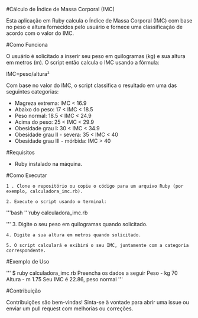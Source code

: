 #Cálculo de Índice de Massa Corporal (IMC)

Esta aplicação em Ruby calcula o Índice de Massa Corporal (IMC) com base no peso e altura fornecidos pelo usuário e fornece uma classificação de acordo com o valor do IMC.

#Como Funciona

O usuário é solicitado a inserir seu peso em quilogramas (kg) e sua altura em metros (m). O script então calcula o IMC usando a fórmula:

IMC=peso/altura²​

Com base no valor do IMC, o script classifica o resultado em uma das seguintes categorias:

   - Magreza extrema: IMC < 16.9
   - Abaixo do peso: 17 < IMC < 18.5
   - Peso normal: 18.5 < IMC < 24.9
   - Acima do peso: 25 < IMC < 29.9
   - Obesidade grau I: 30 < IMC < 34.9
   - Obesidade grau II - severa: 35 < IMC < 40
   - Obesidade grau III - mórbida: IMC > 40

#Requisitos

   - Ruby instalado na máquina.

#Como Executar

    1 . Clone o repositório ou copie o código para um arquivo Ruby (por exemplo, calculadora_imc.rb).

    2. Execute o script usando o terminal:


 '''bash
 '''ruby calculadora_imc.rb

 '''
    3. Digite o seu peso em quilogramas quando solicitado.

    4. Digite a sua altura em metros quando solicitado.

    5. O script calculará e exibirá o seu IMC, juntamente com a categoria correspondente.

#Exemplo de Uso

'''
    $ ruby calculadora_imc.rb
    Preencha os dados a seguir
    Peso - kg
    70
    Altura - m
    1.75
    Seu IMC é 22.86, peso normal
'''

#Contribuição

Contribuições são bem-vindas! Sinta-se à vontade para abrir uma issue ou enviar um pull request com melhorias ou correções.
